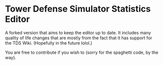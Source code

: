 #  Tower Defense Simulator Statistics Editor
A forked version that aims to keep the editor up to date. It includes many quality of life changes that are mostly from the fact that it has support for the TDS Wiki. (Hopefully in the future lolol.)

You are free to contribute if you wish to (sorry for the spaghetti code, by the way).
